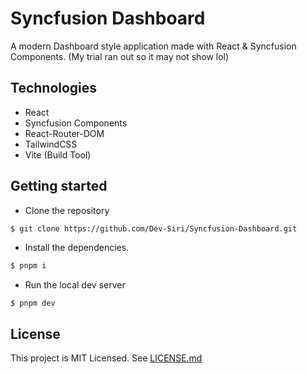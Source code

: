 # Syncfusion Dashboard

A modern Dashboard style application made with React & Syncfusion Components. (My trial ran out so it may not show lol)

## Technologies

- React
- Syncfusion Components
- React-Router-DOM
- TailwindCSS
- Vite (Build Tool)

## Getting started

- Clone the repository

```sh
$ git clone https://github.com/Dev-Siri/Syncfusion-Dashboard.git
```

- Install the dependencies.

```sh
$ pnpm i
```

- Run the local dev server

```
$ pnpm dev
```

## License

This project is MIT Licensed. See [LICENSE.md](LICENSE.md)
